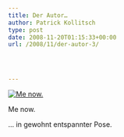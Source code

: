 ```yaml
---
title: Der Autor…
author: Patrick Kollitsch
type: post
date: 2008-11-20T01:15:33+00:00
url: /2008/11/der-autor-3/




---
```

<div class="flickr">
  <a href="http://www.flickr.com/photos/schreibblogade/3046223412/" title="Me now."><img src="//farm4.static.flickr.com/3044/3046223412_1feac8351e.jpg" alt="Me now." /></a></p> 
  
  <p>
    Me now.
  </p>
</div>

... in gewohnt entspannter Pose.